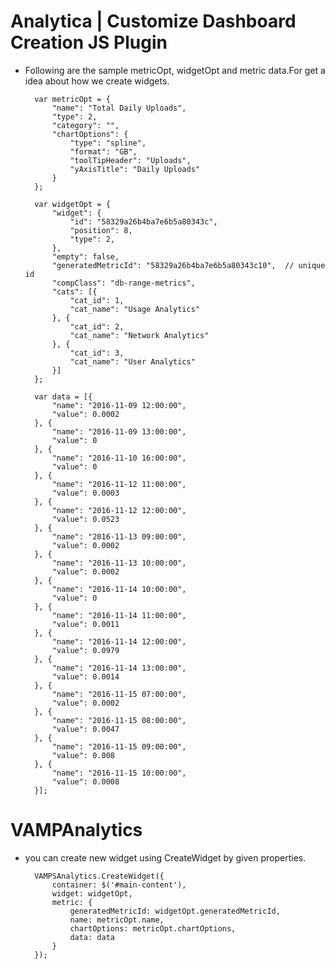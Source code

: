 # Analytica | Customize Dashboard Creation JS Plugin

- Following are the sample metricOpt, widgetOpt and metric data.For get a idea about how we create widgets.

        var metricOpt = {
            "name": "Total Daily Uploads",
            "type": 2,
            "category": "",
            "chartOptions": {
                "type": "spline",
                "format": "GB",
                "toolTipHeader": "Uploads",
                "yAxisTitle": "Daily Uploads"
            }
        };
    
        var widgetOpt = {
            "widget": {
                "id": "58329a26b4ba7e6b5a80343c",
                "position": 8,
                "type": 2,
            },
            "empty": false,
            "generatedMetricId": "58329a26b4ba7e6b5a80343c10",  // unique id
            "compClass": "db-range-metrics",
            "cats": [{
                "cat_id": 1,
                "cat_name": "Usage Analytics"
            }, {
                "cat_id": 2,
                "cat_name": "Network Analytics"
            }, {
                "cat_id": 3,
                "cat_name": "User Analytics"
            }]
        };
    
        var data = [{
            "name": "2016-11-09 12:00:00",
            "value": 0.0002
        }, {
            "name": "2016-11-09 13:00:00",
            "value": 0
        }, {
            "name": "2016-11-10 16:00:00",
            "value": 0
        }, {
            "name": "2016-11-12 11:00:00",
            "value": 0.0003
        }, {
            "name": "2016-11-12 12:00:00",
            "value": 0.0523
        }, {
            "name": "2016-11-13 09:00:00",
            "value": 0.0002
        }, {
            "name": "2016-11-13 10:00:00",
            "value": 0.0002
        }, {
            "name": "2016-11-14 10:00:00",
            "value": 0
        }, {
            "name": "2016-11-14 11:00:00",
            "value": 0.0011
        }, {
            "name": "2016-11-14 12:00:00",
            "value": 0.0979
        }, {
            "name": "2016-11-14 13:00:00",
            "value": 0.0014
        }, {
            "name": "2016-11-15 07:00:00",
            "value": 0.0002
        }, {
            "name": "2016-11-15 08:00:00",
            "value": 0.0047
        }, {
            "name": "2016-11-15 09:00:00",
            "value": 0.008
        }, {
            "name": "2016-11-15 10:00:00",
            "value": 0.0008
        }];

# VAMPAnalytics

- you can create new widget using CreateWidget by given properties.

        VAMPSAnalytics.CreateWidget({
            container: $('#main-content'),
            widget: widgetOpt,
            metric: {
                generatedMetricId: widgetOpt.generatedMetricId,
                name: metricOpt.name,
                chartOptions: metricOpt.chartOptions,
                data: data
            }
        });